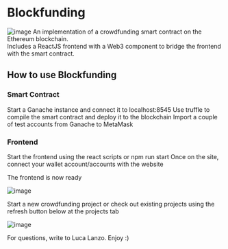# Blockfunding
![image](https://user-images.githubusercontent.com/40578534/153140023-b8ff8325-d48f-4381-867f-e33b4c2e6bde.png)
An implementation of a crowdfunding smart contract on the Ethereum blockchain.  
Includes a ReactJS frontend with a Web3 component to bridge the frontend with the smart contract.

## How to use Blockfunding
### Smart Contract
Start a Ganache instance and connect it to localhost:8545
Use truffle to compile the smart contract and deploy it to the blockchain
Import a couple of test accounts from Ganache to MetaMask

### Frontend
Start the frontend using the react scripts or npm run start
Once on the site, connect your wallet account/accounts with the website

The frontend is now ready

![image](https://user-images.githubusercontent.com/40578534/153139694-491221e5-2ca4-45fe-8fd6-b3f7abb3e99c.png)

Start a new crowdfunding project or check out existing projects using the refresh button below at the projects tab

![image](https://user-images.githubusercontent.com/40578534/153139908-a71dfc41-86a2-4b6a-866f-e2b0f5c5ffd1.png)

For questions, write to Luca Lanzo. Enjoy :)
